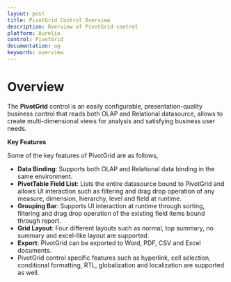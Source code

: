 ```yaml
---
layout: post
title: PivotGrid Control Overview 
description: Overview of PivotGrid control 
platform: Aurelia
control: PivotGrid
documentation: ug
keywords: overview
---
```


# Overview

The **PivotGrid** control is an easily configurable, presentation-quality business control that reads both OLAP and Relational datasource, allows to create multi-dimensional views for analysis and satisfying business user needs.

**Key Features**

Some of the key features of PivotGrid are as follows, 

* **Data Binding**: Supports both OLAP and Relational data binding in the same environment. 
* **PivotTable Field List**: Lists the entire datasource bound to PivotGrid and allows UI interaction such as filtering and drag drop operation of any measure, dimension, hierarchy, level and field at runtime.  
* **Grouping Bar**: Supports UI interaction at runtime through sorting, filtering and drag drop operation of the existing field items bound through report. 
* **Grid Layout**: Four different layouts such as normal, top summary, no summary and excel-like layout are supported.
* **Export**: PivotGrid can be exported to Word, PDF, CSV and Excel documents.
* PivotGrid control specific features such as hyperlink, cell selection, conditional formatting, RTL, globalization and localization are supported as well.